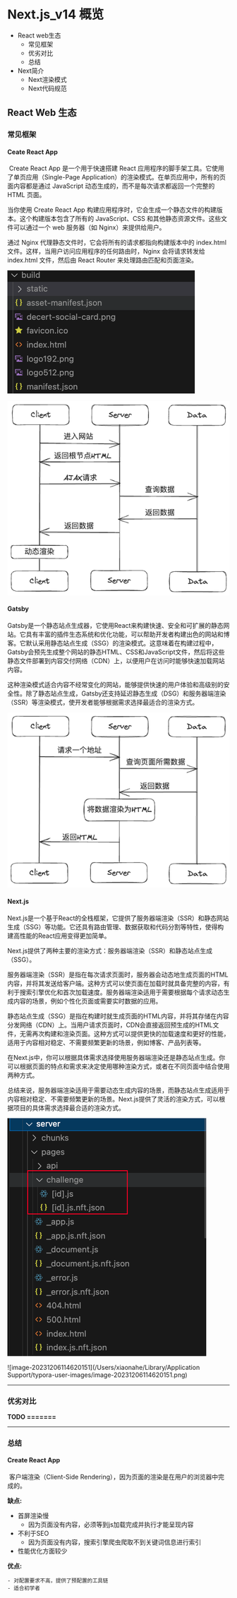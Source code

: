 # Next.js_v14 概览

- React web生态
  - 常见框架
  - 优劣对比
  - 总结
- Next简介
  - Next渲染模式
  - Next代码规范



## React Web 生态



### 常见框架



#### Ceate React App

​	Create React App 是一个用于快速搭建 React 应用程序的脚手架工具。它使用了单页应用（Single-Page Application）的渲染模式。在单页应用中，所有的页面内容都是通过 JavaScript 动态生成的，而不是每次请求都返回一个完整的 HTML 页面。

当你使用 Create React App 构建应用程序时，它会生成一个静态文件的构建版本。这个构建版本包含了所有的 JavaScript、CSS 和其他静态资源文件。这些文件可以通过一个 web 服务器（如 Nginx）来提供给用户。

通过 Nginx 代理静态文件时，它会将所有的请求都指向构建版本中的 index.html 文件。这样，当用户访问应用程序的任何路由时，Nginx 会将请求转发给 index.html 文件，然后由 React Router 来处理路由匹配和页面渲染。

![image-20231206114159323](../assets/react/image-20231206114159323.png)



![image-20231205152543289](../assets/react/image-20231205152543289.png)





#### Gatsby

​	Gatsby是一个静态站点生成器，它使用React来构建快速、安全和可扩展的静态网站。它具有丰富的插件生态系统和优化功能，可以帮助开发者构建出色的网站和博客。它默认采用静态站点生成（SSG）的渲染模式。这意味着在构建过程中，Gatsby会预先生成整个网站的静态HTML、CSS和JavaScript文件，然后将这些静态文件部署到内容交付网络（CDN）上，以便用户在访问时能够快速加载网站内容。

这种渲染模式适合内容不经常变化的网站，能够提供快速的用户体验和高级别的安全性。除了静态站点生成，Gatsby还支持延迟静态生成（DSG）和服务器端渲染（SSR）等渲染模式，使开发者能够根据需求选择最适合的渲染方式。



![image-20231206105924529](../assets/react/image-20231206105924529.png)





#### Next.js

​	Next.js是一个基于React的全栈框架，它提供了服务器端渲染（SSR）和静态网站生成（SSG）等功能。它还具有路由管理、数据获取和代码分割等特性，使得构建高性能的React应用变得更加简单。

Next.js提供了两种主要的渲染方式：服务器端渲染（SSR）和静态站点生成（SSG）。

服务器端渲染（SSR）是指在每次请求页面时，服务器会动态地生成页面的HTML内容，并将其发送给客户端。这种方式可以使页面在加载时就具备完整的内容，有利于搜索引擎优化和首次加载速度。服务器端渲染适用于需要根据每个请求动态生成内容的场景，例如个性化页面或需要实时数据的应用。

静态站点生成（SSG）是指在构建时就生成页面的HTML内容，并将其存储在内容分发网络（CDN）上。当用户请求页面时，CDN会直接返回预生成的HTML文件，无需再次构建和渲染页面。这种方式可以提供更快的加载速度和更好的性能，适用于内容相对稳定、不需要频繁更新的场景，例如博客、产品列表等。

在Next.js中，你可以根据具体需求选择使用服务器端渲染还是静态站点生成。你可以根据页面的特点和需求来决定使用哪种渲染方式，或者在不同页面中结合使用两种方式。

总结来说，服务器端渲染适用于需要动态生成内容的场景，而静态站点生成适用于内容相对稳定、不需要频繁更新的场景。Next.js提供了灵活的渲染方式，可以根据项目的具体需求选择最合适的渲染方式。

![image-20231206114532655](../assets/react/image-20231206114532655.png)

![image-20231206114620151](/Users/xiaonahe/Library/Application Support/typora-user-images/image-20231206114620151.png)

------



### 优劣对比

**TODO =======**



------



### 总结

#### Create React App

​	客户端渲染（Client-Side Rendering），因为页面的渲染是在用户的浏览器中完成的。

**缺点:**

 - 首屏渲染慢
   - 因为页面没有内容，必须等到js加载完成并执行才能呈现内容
 - 不利于SEO
   - 因为页面没有内容，搜索引擎爬虫爬取不到关键词信息进行索引
 - 性能优化方面较少

**优点:**

	- 对配置要求不高，提供了预配置的工具链
	- 适合初学者
